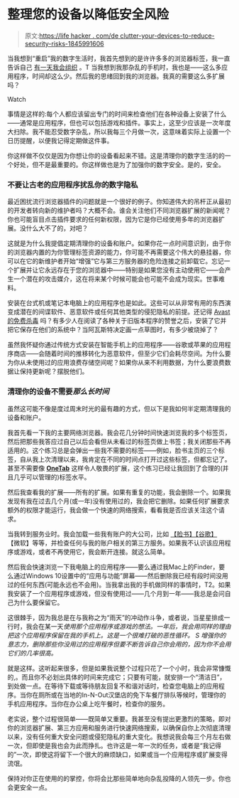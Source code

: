 # 整理您的设备以降低安全风险

> 原文:[https://life hacker . com/de clutter-your-devices-to-reduce-security-risks-1845991606](https://lifehacker.com/declutter-your-devices-to-reduce-security-risks-1845991606)

当我想到“重启”我的数字生活时，我首先想到的是许许多多的浏览器标签，我一直告诉自己 [有一天我会组织](https://lifehacker.com/close-all-your-tabs-just-close-em-1845775727) 。T 当我想到我那杂乱的手机时，我也是——这么多应用程序，时间却这么少。然后我的思绪回到我的浏览器。我真的需要这么多扩展吗？

Watch

事情是这样的:每个人都应该留出专门的时间来检查他们在各种设备上安装了什么——通常是应用程序，但也可以包括游戏和插件。事实上，这至少应该是一次年度大扫除。我不能忍受数字杂乱，所以我每三个月做一次，这意味着实际上设置一个日历提醒，以便我记得定期做这件事。

你这样做不仅仅是因为你想让你的设备看起来不错。这是清理你的数字生活的的一个好处，但不是最重要的。你这样做也是为了加强你的数字安全。是的，安全。

### 不要让古老的应用程序扰乱你的数字隐私

最近困扰流行浏览器插件的问题就是一个很好的例子。你知道伟大的吊杆正从最初的开发者转向新的维护者吗？大概不会。谁会关注他们不同浏览器扩展的新闻呢？你也可能盲目点击插件要求的任何新权限，因为它是你已经使用多年的浏览器扩展。没什么大不了的，对吧？

这就是为什么我提倡定期清理你的设备和账户。如果你花一点时间意识到，由于你的浏览器内置的为你管理标签资源的能力，你可能不再需要这个伟大的悬挂器，你可以在它的新维护者开始“增强”它与第三方服务器的危险连接之前卸载它。忘记一个扩展并让它永远存在于您的浏览器中——特别是如果您没有主动使用它——会产生一个潜在的攻击媒介，这在将来某个时候可能会也可能不会成为现实。世事难料。

安装在台式机或笔记本电脑上的应用程序也是如此。这些可以从非常有用的东西演变成潜在的间谍软件、恶意软件或任何其他类型的侵犯隐私的前提。还记得 [Avast的免费杀毒](https://lifehacker.com/use-these-antivirus-and-anti-malware-apps-instead-of-av-1841264690) 吗？有多少人在阅读了各种关于旧版本程序的赞誉之后，安装了它并把它保存在他们的系统中？当阿瓦斯特决定画一点草图时，有多少被烧掉了？

虽然我怀疑你通过传统方式安装在智能手机上的应用程序——谷歌或苹果的应用程序商店——会随着时间的推移转化为恶意软件，但至少它们会耗尽空间。为什么要为你从未使用过的应用浪费存储空间呢？如果你从来不利用数据，为什么要浪费数据让保持更新呢？摆脱他们。

### 清理你的设备不需要*那么长时间*

虽然这可能不像是度过周末时光的最有趣的方式，但以下是我如何半定期清理我的设备和账户。

我首先看一下我的主要网络浏览器。我会花几分钟时间快速浏览我的多个标签页，然后把那些我答应过自己以后会看但从未看过的标签页做上书签；我关闭那些不再适用的。这个练习总是会弹出一些我不需要的标签——例如，脸书主页的三个标签，自从我上次清理以来，我肯定在不同的时间点打开过这些标签，但都忘记了。甚至不需要像 [**OneTab**](https://lifehacker.com/organize-your-browser-tabs-with-onetab-but-back-them-u-1837740779) 这样令人敬畏的扩展，这个练习已经让我回到了合理的(并且几乎可以管理的)标签水平。

然后我查看我的扩展——所有的扩展。如果有重复的功能，我会删除一个。如果我发现有我在过去几个月(或一年)没有使用过的，我会把它删除。如果任何扩展要求额外的权限才能运行，我会做一个快速的网络搜索，看看我是否应该关注这个请求。

当我转到服务业时。我会加载一些我有账户的大公司，比如 [【脸书】](https://lifehacker.com/remove-apps-linked-to-your-facebook-account-that-youre-1844251401)[【谷歌】](https://lifehacker.com/how-to-see-all-the-apps-that-have-access-to-your-google-1825453705) 【微软】等等，并检查任何与我的账户相关的第三方服务。如果我不认识该应用程序或游戏，或者不再使用它，我会断开连接。就这么简单。

然后我会快速浏览一下我电脑上的应用程序——要么通过我Mac上的Finder，要么通过Windows 10设置中的“应用与功能”屏幕——然后删除我已经有段时间没用过的任何东西(可能永远也不会用)。当我拿出我的手机做同样的事情时，T2。如果我安装了一个应用程序或游戏，但没有使用过——几个月到一年——我总是会问自己为什么要保留它。

这很棘手，因为我总是在与我称之为“雨天”的冲动作斗争，或者说，当星星排成一行时，我会在某一天*使用那个应用程序或游戏的想法。一年后，我会用同样的理由把这个应用程序保留在我的手机上。这是一个很难打破的恶性循环。 S 增强你的意志力，删除那些你没用过的应用程序但要不断告诉自己你会用的，因为你不会用它们的几率很高。*

就是这样。这听起来很多，但是如果我说整个过程只花了一个小时，我会非常慷慨的,。而且你不必划出具体的时间来完成它；只要有可能，就安排一个“清洁日”，到处做一点。在等待下载或等待朋友回复不和谐对话时，检查您电脑上的应用程序。当你在厕所或在当地的In-N-Out汉堡店的免下车餐厅排队等候时，管理你的手机应用程序。当你在办公桌上吃午餐时，检查你的服务。

老实说，整个过程很简单——既简单又重要。我甚至没有提出更激烈的策略，即对你的浏览器扩展、第三方应用和服务进行快速网络搜索，以确保自你上次彻底清理以来，没有任何重大安全问题或侵犯隐私的重大变化。我想说我会每三个月左右做一次，但即使是我也会为此而挣扎。也许这是一年一次的任务，或者是“我记得的”一次，即使这将留下一个很大的麻烦缺口，如果或当一个应用程序或扩展变得流氓。

保持对你正在使用的的掌控，你将会比那些简单地向杂乱投降的人领先一步。你也会更安全一点。